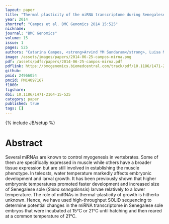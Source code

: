 ```yaml
---
layout: paper
title: "Thermal plasticity of the miRNA transcriptome during Senegalese sole development"
year: 2014
shortref: "Campos et al. BMC Genomics 2014 15:525"
nickname: 
journal: "BMC Genomics"
volume: 15
issue: 1
pages: 525
authors: "Catarina Campos, <strong>Arvind YM Sundaram</strong>, Luisa MP Valente, Luis EC Conceição, Sofia Engrola, Jorge MO Fernandes*"
image: /assets/images/papers/2014-06-25-campos-mirna.png
pdf: /assets/pdfs/papers/2014-06-25-campos-mirna.pdf
pdflink: https://bmcgenomics.biomedcentral.com/track/pdf/10.1186/1471-2164-15-525?site=bmcgenomics.biomedcentral.com
github: 
pmid: 24966054
pmcid: PMC4097167
f1000: 
figshare: 
doi: 10.1186/1471-2164-15-525
category: paper
published: true
tags: []
---
```

{% include JB/setup %}

# Abstract

Several miRNAs are known to control myogenesis in vertebrates. Some of them are specifically expressed in muscle while others have a broader tissue expression but are still involved in establishing the muscle phenotype. In teleosts, water temperature markedly affects embryonic development and larval growth. It has been previously shown that higher embryonic temperatures promoted faster development and increased size of Senegalese sole (<em>Solea senegalensis</em>) larvae relatively to a lower temperature. The role of miRNAs in thermal-plasticity of growth is hitherto unknown. Hence, we have used high-throughput SOLiD sequencing to determine potential changes in the miRNA transcriptome in Senegalese sole embryos that were incubated at 15°C or 21°C until hatching and then reared at a common temperature of 21°C.
